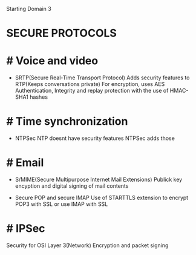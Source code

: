 Starting Domain 3

# SECURE PROTOCOLS
# # Voice and video

 - SRTP(Secure Real-Time Transport Protocol)
	 Adds security features to RTP(Keeps conversations private)
	 For encryption, uses AES
	 Authentication, Integrity and replay protection with the use of HMAC-SHA1 hashes
# # Time synchronization
- NTPSec
	NTP doesnt have security features
	 NTPSec adds those

# # Email
- S/MIME(Secure Multipurpose Internet Mail Extensions)
	Publick key encyption and digital signing of mail contents

- Secure POP and secure IMAP
	Use of STARTTLS extension to encrypt POP3 with SSL or use IMAP with SSL

# # IPSec
Security for OSI Layer 3(Network)
Encryption and packet signing

